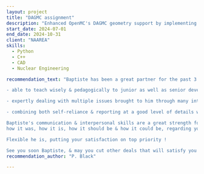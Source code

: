 ```yaml
---
layout: project
title: "DAGMC assignment"
description: "Enhanced OpenMC's DAGMC geometry support by implementing advanced material override capabilities. This work introduces more flexible material assignment methods for CAD-based geometries, including the ability to replace and override material assignments at the cell level. Critically, the implementation now allows differentiation of materials in DAGMC geometries imported multiple times in the same simulation"
start_date: 2024-07-01
end_date: 2024-10-31
client: "NAAREA"
skills:
  - Python
  - C++
  - CAD
  - Nuclear Engineering

recommendation_text: "Baptiste has been a great partner for the past 3 years (one of the very first at NAAREA's !) :

- able to teach wisely & pedagogically to junior as well as senior developpers ,

- expertly dealing with multiple issues brought to him through many intercourses, concerning both code & physics advanced skills throughout a 'support' contract he had cut with NAAREA's Nuke Department ,

- combining both self-reliance & reporting at a good level of details when working on a more massive project

Baptiste's communication & interpersonal skills are a great strength for his future partners, he will give you a sincere and honest feedback of
how it was, how it is, how it should be & how it could be, regarding your obligations & constraints.

Flexible he is, putting your satisfaction on top priority !

See you soon Baptiste, & may you cut other deals that will satisfy you intellectually as much as you deserve it !"
recommendation_author: "P. Black"

---
```

